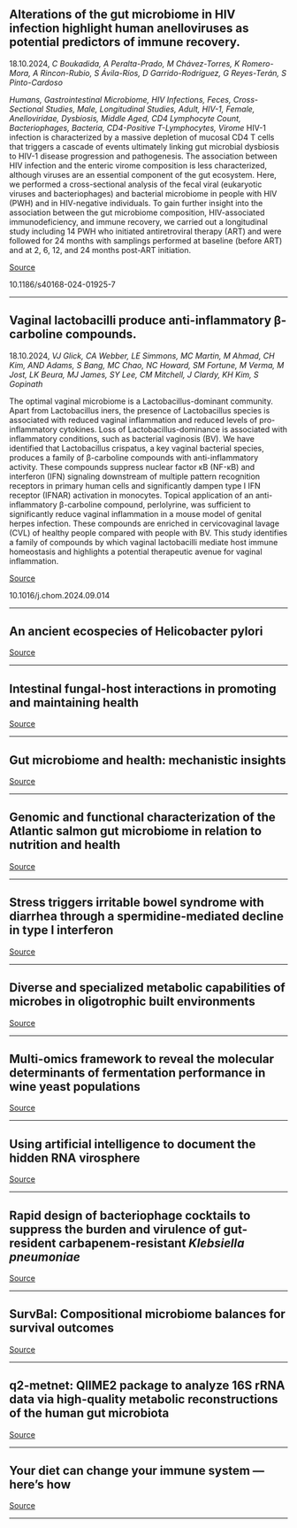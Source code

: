 ## Alterations of the gut microbiome in HIV infection highlight human anelloviruses as potential predictors of immune recovery.
 18.10.2024, _C Boukadida, A Peralta-Prado, M Chávez-Torres, K Romero-Mora, A Rincon-Rubio, S Ávila-Ríos, D Garrido-Rodríguez, G Reyes-Terán, S Pinto-Cardoso_


_Humans, Gastrointestinal Microbiome, HIV Infections, Feces, Cross-Sectional Studies, Male, Longitudinal Studies, Adult, HIV-1, Female, Anelloviridae, Dysbiosis, Middle Aged, CD4 Lymphocyte Count, Bacteriophages, Bacteria, CD4-Positive T-Lymphocytes, Virome_
HIV-1 infection is characterized by a massive depletion of mucosal CD4 T cells that triggers a cascade of events ultimately linking gut microbial dysbiosis to HIV-1 disease progression and pathogenesis. The association between HIV infection and the enteric virome composition is less characterized, although viruses are an essential component of the gut ecosystem. Here, we performed a cross-sectional analysis of the fecal viral (eukaryotic viruses and bacteriophages) and bacterial microbiome in people with HIV (PWH) and in HIV-negative individuals. To gain further insight into the association between the gut microbiome composition, HIV-associated immunodeficiency, and immune recovery, we carried out a longitudinal study including 14 PWH who initiated antiretroviral therapy (ART) and were followed for 24 months with samplings performed at baseline (before ART) and at 2, 6, 12, and 24 months post-ART initiation.

[Source](https://microbiomejournal.biomedcentral.com/articles/10.1186/s40168-024-01925-7)

10.1186/s40168-024-01925-7

---

## Vaginal lactobacilli produce anti-inflammatory β-carboline compounds.
 18.10.2024, _VJ Glick, CA Webber, LE Simmons, MC Martin, M Ahmad, CH Kim, AND Adams, S Bang, MC Chao, NC Howard, SM Fortune, M Verma, M Jost, LK Beura, MJ James, SY Lee, CM Mitchell, J Clardy, KH Kim, S Gopinath_


The optimal vaginal microbiome is a Lactobacillus-dominant community. Apart from Lactobacillus iners, the presence of Lactobacillus species is associated with reduced vaginal inflammation and reduced levels of pro-inflammatory cytokines. Loss of Lactobacillus-dominance is associated with inflammatory conditions, such as bacterial vaginosis (BV). We have identified that Lactobacillus crispatus, a key vaginal bacterial species, produces a family of β-carboline compounds with anti-inflammatory activity. These compounds suppress nuclear factor κB (NF-κB) and interferon (IFN) signaling downstream of multiple pattern recognition receptors in primary human cells and significantly dampen type I IFN receptor (IFNAR) activation in monocytes. Topical application of an anti-inflammatory β-carboline compound, perlolyrine, was sufficient to significantly reduce vaginal inflammation in a mouse model of genital herpes infection. These compounds are enriched in cervicovaginal lavage (CVL) of healthy people compared with people with BV. This study identifies a family of compounds by which vaginal lactobacilli mediate host immune homeostasis and highlights a potential therapeutic avenue for vaginal inflammation.

[Source](https://www.cell.com/cell-host-microbe/fulltext/S1931-3128(24)00358-5)

10.1016/j.chom.2024.09.014

---

## An ancient ecospecies of Helicobacter pylori 

[Source](https://www.nature.com/articles/s41586-024-07991-z)

---

## Intestinal fungal-host interactions in promoting and maintaining health

[Source](https://www.cell.com/cell-host-microbe/fulltext/S1931-3128(24)00354-8)

---

##  Gut microbiome and health: mechanistic insights 

[Source](https://gut.bmj.com/content/71/5/1020)

---

## Genomic and functional characterization of the Atlantic salmon gut microbiome in relation to nutrition and health

[Source](https://www.nature.com/articles/s41564-024-01830-7)

---

## Stress triggers irritable bowel syndrome with diarrhea through a spermidine-mediated decline in type I interferon

[Source](https://www.cell.com/cell-metabolism/abstract/S1550-4131(24)00366-8)

---

## Diverse and specialized metabolic capabilities of microbes in oligotrophic built environments 

[Source](https://microbiomejournal.biomedcentral.com/articles/10.1186/s40168-024-01926-6)

---

## Multi-omics framework to reveal the molecular determinants of fermentation performance in wine yeast populations

[Source](https://microbiomejournal.biomedcentral.com/articles/10.1186/s40168-024-01930-w)

---

## Using artificial intelligence to document the hidden RNA virosphere

[Source](https://www.cell.com/cell/fulltext/S0092-8674(24)01085-7)

---

## Rapid design of bacteriophage cocktails to suppress the burden and virulence of gut-resident carbapenem-resistant <em>Klebsiella pneumoniae</em>

[Source](https://www.cell.com/cell-host-microbe/abstract/S1931-3128(24)00348-2)

---

## SurvBal: Compositional microbiome balances for survival outcomes

[Source](https://academic.oup.com/bioinformatics/advance-article/doi/10.1093/bioinformatics/btae612/7822443)

---

## q2-metnet: QIIME2 package to analyze 16S rRNA data via high-quality metabolic reconstructions of the human gut microbiota

[Source](https://academic.oup.com/bioinformatics/advance-article/doi/10.1093/bioinformatics/btae455/7715876)

---

## Your diet can change your immune system — here’s how

[Source](https://www.nature.com/articles/s41586-024-07991-z)

---

